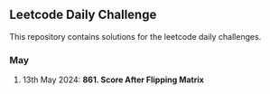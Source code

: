 ## Leetcode Daily Challenge

This repository contains solutions for the leetcode daily challenges.

### May
<ol>
    <li>
        13th May 2024: <b>861. Score After Flipping Matrix</b>
    </li>
</ol>


